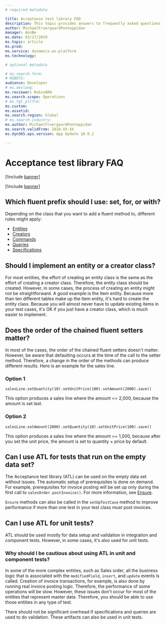 ```yaml
---
# required metadata

title: Acceptance test library FAQ
description: This topic provides answers to frequently asked questions about the Acceptance test library.
author: MichaelFruergaardPontoppidan
manager: AnnBe
ms.date: 03/27/2019
ms.topic: article
ms.prod: 
ms.service: dynamics-ax-platform
ms.technology: 

# optional metadata

# ms.search.form: 
# ROBOTS: 
audience: Developer
# ms.devlang: 
ms.reviewer: RobinARH
ms.search.scope: Operations
# ms.tgt_pltfrm: 
ms.custom: 
ms.assetid: 
ms.search.region: Global
# ms.search.industry: 
ms.author: MichaelFruergaardPontoppidan
ms.search.validFrom: 2018-XX-XX
ms.dyn365.ops.version: App Update 10.0.2

---
```


# Acceptance test library FAQ

[!include [banner](../includes/banner.md)]

[!include [banner](../includes/preview-banner.md)]

## Which fluent prefix should I use: set, for, or with?

Depending on the class that you want to add a fluent method to, different rules might apply:

- [Entities](concepts-entities.md)
- [Creators](concepts-creators.md)
- [Commands](concepts-commands.md)
- [Queries](concepts-queries.md)
- [Specifications](concepts-specifications.md)

## Should I implement an entity or a creator class?

For most entities, the effort of creating an entity class is the same as the effort of creating a creator class. Therefore, the entity class should be created. However, in some cases, the process of creating an entity might not be straightforward. A good example is the Item entity. Because more than ten different tables make up the Item entity, it's hard to create the entity class. Because you will almost never have to update existing items in your test cases, it's OK if you just have a creator class, which is much easier to implement.

## Does the order of the chained fluent setters matter?

In most of the cases, the order of the chained fluent setters doesn't matter. However, be aware that defaulting occurs at the time of the call to the setter method. Therefore, a change in the order of the methods can produce different results. Here is an example for the sales line.

### Option 1

```
salesLine.setQuantity(10).setUnitPrice(100).setAmount(2000).save()
```

This option produces a sales line where the amount == 2,000, because the amount is set last.
	
### Option 2

```
salesLine.setAmount(2000).setQuantity(10).setUnitPrice(100).save()
```

This option produces a sales line where the amount == 1,000, because after you set the unit price, the amount is set to quantity × price by default.

## Can I use ATL for tests that run on the empty data set?

The Acceptance test library (ATL) can be used on the empty data set without issues. The automatic setup of prerequisites is done on demand. For example, prerequisites for invoice posting will be set up only during the first call to `salesOrder.postInvoice()`. For more information, see [Ensure](test-data-methods.md#ensure-methods).

`Ensure` methods can also be called in the `setUpTestCase` method to improve performance if more than one test in your test class must post invoices.

## Can I use ATL for unit tests?

ATL should be used mostly for data setup and validation in integration and component tests. However, in some cases, it's also used for unit tests.

### Why should I be cautious about using ATL in unit and component tests?

In some of the more complex entities, such as Sales order, all the business logic that is associated with the `modifiedField`, `insert`, and `update` events is called. Creation of invoice transactions, for example, is also done by running real invoice posting logic. Therefore, the performance of some operations will be slow. However, these issues don't occur for most of the entities that represent master data. Therefore, you should be able to use those entities in any type of test.

There should not be significant overhead if specifications and queries are used to do validation. These artifacts can also be used in unit tests.
